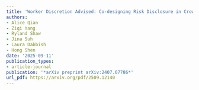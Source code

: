 ```yaml
---
title: 'Worker Discretion Advised: Co-designing Risk Disclosure in Crowdsourced Responsible AI (RAI) Content Work'
authors:
- Alice Qian
- Ziqi Yang
- Ryland Shaw
- Jina Suh
- Laura Dabbish
- Hong Shen
date: '2025-09-11'
publication_types:
- article-journal
publication: '*arXiv preprint arXiv:2407.07786*'
url_pdf: https://arxiv.org/pdf/2509.12140
---
```

